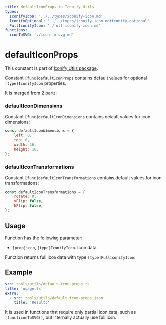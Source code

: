 ```yaml
title: defaultIconProps in Iconify Utils
types:
  IconifyIcon: '../../types/iconify-icon.md'
  IconifyOptional: '../../types/iconify-icon.md#iconify-optional'
  FullIconifyIcon: './full-iconify-icon.md'
functions:
  iconToSVG: './icon-to-svg.md'
```

# defaultIconProps

This constant is part of [Iconify Utils package](./index.md).

Constant `[func]defaultIconProps` contains default values for optional `[type]IconifyIcon` properties.

It is merged from 2 parts:

### defaultIconDimensions

Constant `[func]defaultIconDimensions` contains default values for icon dimensions:

```js
const defaultIconDimensions = {
	left: 0,
	top: 0,
	width: 16,
	height: 16,
};
```

### defaultIconTransformations

Constant `[func]defaultIconTransformations` contains default values for icon transformations:

```js
const defaultIconTransformations = {
	rotate: 0,
	vFlip: false,
	hFlip: false,
};
```

## Usage

Function has the following parameter:

- `[prop]icon`, `[type]IconifyIcon`. Icon data.

Function returns full icon data with type `[type]FullIconifyIcon`.

## Example

```yaml
src: tools/utils/default-icon-props.ts
title: 'usage.ts'
extra:
  - src: tools/utils/default-icon-props.json
    title: 'Result:'
```

It is used in functions that require only partial icon data, such as `[func]iconToSVG()`, but internally actually use full icon.
